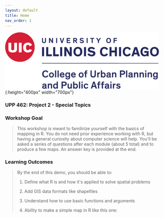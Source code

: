 ```yaml
---
layout: default
title: Home
nav_order: 1
---
```


![UIC Logo](/img/uic_logo.PNG){:height="400px" width="700px"}


### **UPP 462: Project 2 - Special Topics**

### **Workshop Goal**
> This workshop is meant to familirize yourself with the basics of mapping in R. You do not need prior experience working with R, but having a general curiosity about computer science will help. You'll be asked a series of questions after each module (about 5 total) and to produce a few maps. An answer key is provided at the end. 

### **Learning Outcomes**
> By the end of this demo, you should be able to:
> 1. Define what R is and how it's applied to solve spatial problems
> 
> 2. Add GIS data formats like shapefiles
> 
> 3. Understand how to use basic functions and arguments 
> 
> 4. Ability to make a simple map in R like this one: 

> [ ](/img/final_map.jpg)
